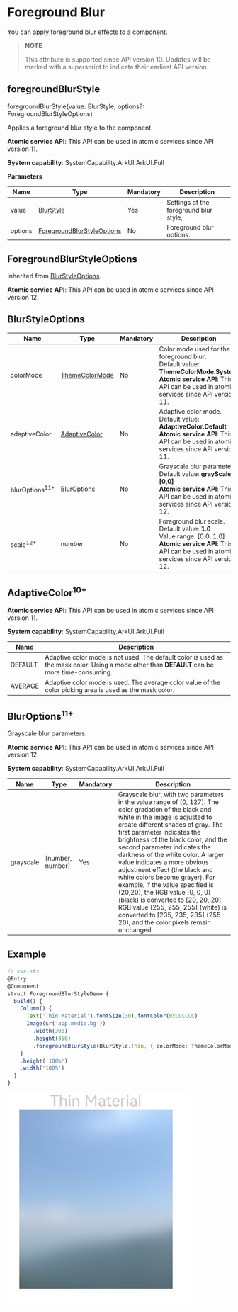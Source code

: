 # Foreground Blur

You can apply foreground blur effects to a component.

>  **NOTE**
>
>  This attribute is supported since API version 10. Updates will be marked with a superscript to indicate their earliest API version.

## foregroundBlurStyle

foregroundBlurStyle(value: BlurStyle, options?: ForegroundBlurStyleOptions)

Applies a foreground blur style to the component.

**Atomic service API**: This API can be used in atomic services since API version 11.

**System capability**: SystemCapability.ArkUI.ArkUI.Full

**Parameters**

| Name | Type                                                        | Mandatory| Description                                                        |
| ------- | ------------------------------------------------------------ | ---- | ------------------------------------------------------------ |
| value   | [BlurStyle](ts-universal-attributes-background.md#blurstyle9)                 | Yes  | Settings of the foreground blur style,|
| options | [ForegroundBlurStyleOptions](#foregroundblurstyleoptions) | No  | Foreground blur options.                                    |

## ForegroundBlurStyleOptions
Inherited from [BlurStyleOptions](#blurstyleoptions).

**Atomic service API**: This API can be used in atomic services since API version 12.

## BlurStyleOptions

| Name                       | Type                                               | Mandatory| Description                                                        |
| --------------------------- | ------------------------------------------------------- | ---- | ------------------------------------------------------------ |
| colorMode     | [ThemeColorMode](ts-container-with-theme.md#themecolormode10) | No  | Color mode used for the foreground blur.<br>Default value: **ThemeColorMode.System**<br>**Atomic service API**: This API can be used in atomic services since API version 11.|
| adaptiveColor | [AdaptiveColor](#adaptivecolor10)   | No  | Adaptive color mode.<br>Default value: **AdaptiveColor.Default**<br>**Atomic service API**: This API can be used in atomic services since API version 11.|
| blurOptions<sup>11+</sup> | [BlurOptions](#bluroptions11)         | No   | Grayscale blur parameters.<br>Default value: **grayScale: [0,0]**<br>**Atomic service API**: This API can be used in atomic services since API version 12.|
| scale<sup>12+</sup> | number   | No  | Foreground blur scale.<br>Default value: **1.0**<br>Value range: [0.0, 1.0]<br>**Atomic service API**: This API can be used in atomic services since API version 12.|

## AdaptiveColor<sup>10+</sup>

**Atomic service API**: This API can be used in atomic services since API version 11.

**System capability**: SystemCapability.ArkUI.ArkUI.Full

| Name     | Description                       |
| ------- | ------------------------- |
| DEFAULT | Adaptive color mode is not used. The default color is used as the mask color. Using a mode other than **DEFAULT** can be more time-consuming.   |
| AVERAGE | Adaptive color mode is used. The average color value of the color picking area is used as the mask color.|

## BlurOptions<sup>11+</sup>
Grayscale blur parameters.

**Atomic service API**: This API can be used in atomic services since API version 12.

**System capability**: SystemCapability.ArkUI.ArkUI.Full

| Name       |   Type  |   Mandatory| Description                       |
| ----        |  ----   |   ---- | --------------------------  |
| grayscale   |  [number, number]   |   Yes  |  Grayscale blur, with two parameters in the value range of [0, 127]. The color gradation of the black and white in the image is adjusted to create different shades of gray. The first parameter indicates the brightness of the black color, and the second parameter indicates the darkness of the white color. A larger value indicates a more obvious adjustment effect (the black and white colors become grayer). For example, if the value specified is (20,20), the RGB value [0, 0, 0] (black) is converted to [20, 20, 20], RGB value [255, 255, 255] (white) is converted to [235, 235, 235] (255-20), and the color pixels remain unchanged.|


## Example

```ts
// xxx.ets
@Entry
@Component
struct ForegroundBlurStyleDemo {
  build() {
    Column() {
      Text('Thin Material').fontSize(30).fontColor(0xCCCCCC)
      Image($r('app.media.bg'))
        .width(300)
        .height(350)
        .foregroundBlurStyle(BlurStyle.Thin, { colorMode: ThemeColorMode.LIGHT, adaptiveColor: AdaptiveColor.DEFAULT, scale: 1.0 })
    }
    .height('100%')
    .width('100%')
  }
}
```

![en-us_image_background_blur_style](figures/en-us_image_foreground_blur_style.png)
